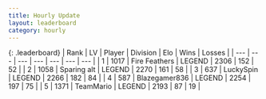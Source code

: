 ```yaml
---
title: Hourly Update
layout: leaderboard
category: hourly
---
```


{: .leaderboard}
| Rank | LV | Player | Division | Elo | Wins | Losses |
| --- | --- | --- | --- | --- | --- | --- |
| <span data-change="0">1</span> | 1017 | <span title="ID: 357425">Fire Feathers</span> | LEGEND | <span data-change="0">2306</span> | <span data-change="0">152</span> | <span data-change="0">52</span> |
| <span data-change="0">2</span> | 1058 | <span title="ID: 203132">Sparing alt</span> | LEGEND | <span data-change="0">2270</span> | <span data-change="0">161</span> | <span data-change="0">58</span> |
| <span data-change="0">3</span> | 637 | <span title="ID: 498412">LuckySpin</span> | LEGEND | <span data-change="0">2266</span> | <span data-change="0">182</span> | <span data-change="0">84</span> |
| <span data-change="0">4</span> | 587 | <span title="ID: 454722">Blazegamer836</span> | LEGEND | <span data-change="3">2254</span> | <span data-change="1">197</span> | <span data-change="0">75</span> |
| <span data-change="0">5</span> | 1371 | <span title="ID: 164871">TeamMario</span> | LEGEND | <span data-change="0">2193</span> | <span data-change="0">87</span> | <span data-change="0">19</span> |